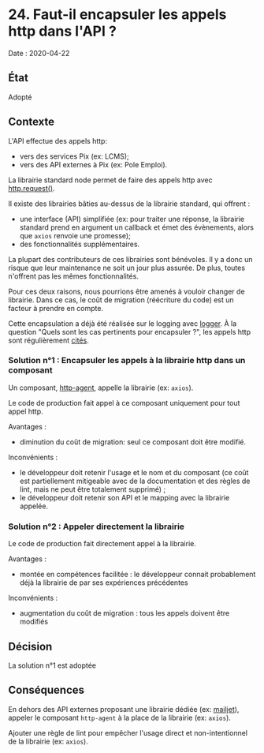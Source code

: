# 24. Faut-il encapsuler les appels http dans l'API ?

Date : 2020-04-22

## État
Adopté

## Contexte 
L'API effectue des appels http:
- vers des services Pix (ex: LCMS);
- vers des API externes à Pix (ex: Pole Emploi).

La librairie standard node permet de faire des appels http avec [http.request()](https://nodejs.org/api/http.html#http_http_request_options_callback).

Il existe des librairies bâties au-dessus de la librairie standard, qui offrent :
- une interface (API) simplifiée (ex: pour traiter une réponse, la librairie standard prend en argument un callback et émet des évènements, alors que `axios` renvoie une promesse);
- des fonctionnalités supplémentaires.

La plupart des contributeurs de ces librairies sont bénévoles.
Il y a donc un risque que leur maintenance ne soit un jour plus assurée.
De plus, toutes n'offrent pas les mêmes fonctionnalités.

Pour ces deux raisons, nous pourrions être amenés à vouloir changer de librairie.
Dans ce cas, le coût de migration (réécriture du code) est un facteur à prendre en compte.

Cette encapsulation a déjà été réalisée sur le logging avec [logger](./../../api/lib/infrastructure/logger.js).
À la question "Quels sont les cas pertinents pour encapsuler ?", les appels http sont régulièrement [cités](https://levelup.gitconnected.com/why-you-should-often-wrap-your-dependencies-5fced2999616).

### Solution n°1 : Encapsuler les appels à la librairie http dans un composant

Un composant, [http-agent](../../api/lib/infrastructure/http/http-agent.js), appelle la librairie (ex: `axios`).

Le code de production fait appel à ce composant uniquement pour tout appel http.

Avantages :
- diminution du coût de migration: seul ce composant doit être modifié.

Inconvénients :
- le développeur doit retenir l'usage et le nom et du composant (ce coût est partiellement mitigeable avec de la documentation et des règles de lint, mais ne peut être totalement supprimé) ;
- le développeur doit retenir son API et le mapping avec la librairie appelée.

### Solution n°2 : Appeler directement la librairie

Le code de production fait directement appel à la librairie.

Avantages :
- montée en compétences facilitée : le développeur connait probablement déjà la librairie de par ses expériences précédentes

Inconvénients :
- augmentation du coût de migration : tous les appels doivent être modifiés

## Décision
La solution n°1 est adoptée

## Conséquences
En dehors des API externes proposant une librairie dédiée (ex: [mailjet](https://github.com/mailjet/mailjet-apiv3-nodejs)), 
appeler le composant `http-agent` à la place de la librairie (ex: `axios`).

Ajouter une règle de lint pour empêcher l'usage direct et non-intentionnel de la librairie (ex: `axios`).
